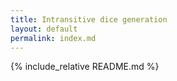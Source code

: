```yaml
---
title: Intransitive dice generation
layout: default
permalink: index.md
---
```


{% include_relative README.md %}

